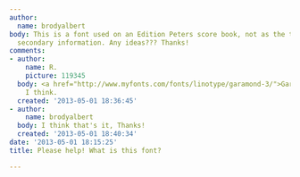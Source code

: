 ```yaml
---
author:
  name: brodyalbert
body: This is a font used on an Edition Peters score book, not as the title but for
  secondary information. Any ideas??? Thanks!
comments:
- author:
    name: R.
    picture: 119345
  body: <a href="http://www.myfonts.com/fonts/linotype/garamond-3/">Garamond 3</a>,
    I think.
  created: '2013-05-01 18:36:45'
- author:
    name: brodyalbert
  body: I think that's it, Thanks!
  created: '2013-05-01 18:40:34'
date: '2013-05-01 18:15:25'
title: Please help! What is this font?

---
```

